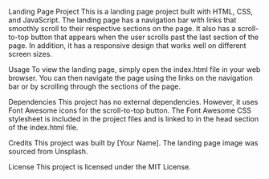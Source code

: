 Landing Page Project
This is a landing page project built with HTML, CSS, and JavaScript. The landing page has a navigation bar with links that smoothly scroll to their respective sections on the page. It also has a scroll-to-top button that appears when the user scrolls past the last section of the page. In addition, it has a responsive design that works well on different screen sizes.

Usage
To view the landing page, simply open the index.html file in your web browser. You can then navigate the page using the links on the navigation bar or by scrolling through the sections of the page.

Dependencies
This project has no external dependencies. However, it uses Font Awesome icons for the scroll-to-top button. The Font Awesome CSS stylesheet is included in the project files and is linked to in the head section of the index.html file.

Credits
This project was built by [Your Name]. The landing page image was sourced from Unsplash.

License
This project is licensed under the MIT License.